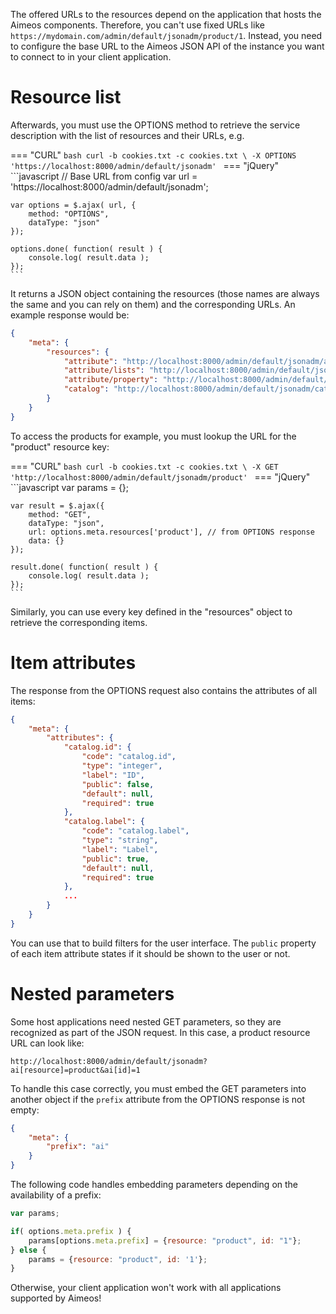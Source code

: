 The offered URLs to the resources depend on the application that hosts the Aimeos components. Therefore, you can't use fixed URLs like `https://mydomain.com/admin/default/jsonadm/product/1`. Instead, you need to configure the base URL to the Aimeos JSON API of the instance you  want to connect to in your client application.

# Resource list

Afterwards, you must use the OPTIONS method to retrieve the service description with the list of resources and their URLs, e.g.

=== "CURL"
    ```bash
    curl -b cookies.txt -c cookies.txt \
    -X OPTIONS 'https://localhost:8000/admin/default/jsonadm'
    ```
=== "jQuery"
    ```javascript
    // Base URL from config
    var url = 'https://localhost:8000/admin/default/jsonadm';

    var options = $.ajax( url, {
        method: "OPTIONS",
        dataType: "json"
    });

    options.done( function( result ) {
        console.log( result.data );
    });
    ```

It returns a JSON object containing the resources (those names are always the same and you can rely on them) and the corresponding URLs. An example response would be:

```json
{
    "meta": {
        "resources": {
            "attribute": "http://localhost:8000/admin/default/jsonadm/attribute",
            "attribute/lists": "http://localhost:8000/admin/default/jsonadm/attribute/lists",
            "attribute/property": "http://localhost:8000/admin/default/jsonadm/attribute/property",
            "catalog": "http://localhost:8000/admin/default/jsonadm/catalog"
        }
    }
}
```

To access the products for example, you must lookup the URL for the "product" resource key:

=== "CURL"
    ```bash
    curl -b cookies.txt -c cookies.txt \
    -X GET 'http://localhost:8000/admin/default/jsonadm/product'
    ```
=== "jQuery"
    ```javascript
    var params = {};

    var result = $.ajax({
        method: "GET",
        dataType: "json",
        url: options.meta.resources['product'], // from OPTIONS response
        data: {}
    });

    result.done( function( result ) {
        console.log( result.data );
    });
    ```

Similarly, you can use every key defined in the "resources" object to retrieve the corresponding items.

# Item attributes

The response from the OPTIONS request also contains the attributes of all items:

```json
{
    "meta": {
        "attributes": {
            "catalog.id": {
                "code": "catalog.id",
                "type": "integer",
                "label": "ID",
                "public": false,
                "default": null,
                "required": true
            },
            "catalog.label": {
                "code": "catalog.label",
                "type": "string",
                "label": "Label",
                "public": true,
                "default": null,
                "required": true
            },
            ...
        }
    }
}
```

You can use that to build filters for the user interface. The `public` property of each item attribute states if it should be shown to the user or not.

# Nested parameters

Some host applications need nested GET parameters, so they are recognized as part of the JSON request. In this case, a product resource URL can look like:

```
http://localhost:8000/admin/default/jsonadm?ai[resource]=product&ai[id]=1
```

To handle this case correctly, you must embed the GET parameters into another object if the `prefix` attribute from the OPTIONS response is not empty:

```json
{
    "meta": {
        "prefix": "ai"
    }
}
```

The following code handles embedding parameters depending on the availability of a prefix:

```javascript
var params;

if( options.meta.prefix ) {
    params[options.meta.prefix] = {resource: "product", id: "1"};
} else {
    params = {resource: "product", id: '1'};
}
```

Otherwise, your client application won't work with all applications supported by Aimeos!
